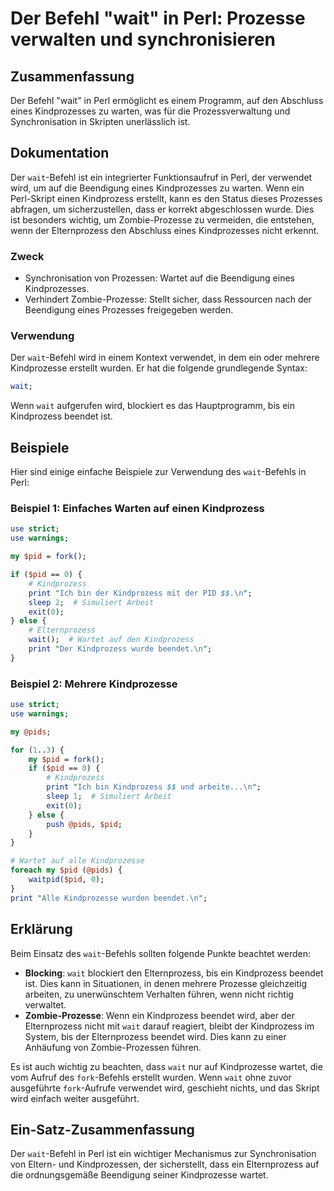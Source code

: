 <!--
Meta Description: # Der Befehl "wait" in Perl: Prozesse verwalten und synchronisieren ## Zusammenfassung Der Befehl "wait" in Perl ermöglicht es einem Programm, auf den...
Meta Keywords: der, wait, kindprozess, perl, ein
-->

# Der Befehl "wait" in Perl: Prozesse verwalten und synchronisieren

## Zusammenfassung
Der Befehl "wait" in Perl ermöglicht es einem Programm, auf den Abschluss eines Kindprozesses zu warten, was für die Prozessverwaltung und Synchronisation in Skripten unerlässlich ist.

## Dokumentation
Der `wait`-Befehl ist ein integrierter Funktionsaufruf in Perl, der verwendet wird, um auf die Beendigung eines Kindprozesses zu warten. Wenn ein Perl-Skript einen Kindprozess erstellt, kann es den Status dieses Prozesses abfragen, um sicherzustellen, dass er korrekt abgeschlossen wurde. Dies ist besonders wichtig, um Zombie-Prozesse zu vermeiden, die entstehen, wenn der Elternprozess den Abschluss eines Kindprozesses nicht erkennt.

### Zweck
- Synchronisation von Prozessen: Wartet auf die Beendigung eines Kindprozesses.
- Verhindert Zombie-Prozesse: Stellt sicher, dass Ressourcen nach der Beendigung eines Prozesses freigegeben werden.

### Verwendung
Der `wait`-Befehl wird in einem Kontext verwendet, in dem ein oder mehrere Kindprozesse erstellt wurden. Er hat die folgende grundlegende Syntax:

```perl
wait;
```

Wenn `wait` aufgerufen wird, blockiert es das Hauptprogramm, bis ein Kindprozess beendet ist.

## Beispiele
Hier sind einige einfache Beispiele zur Verwendung des `wait`-Befehls in Perl:

### Beispiel 1: Einfaches Warten auf einen Kindprozess
```perl
use strict;
use warnings;

my $pid = fork();

if ($pid == 0) {
    # Kindprozess
    print "Ich bin der Kindprozess mit der PID $$.\n";
    sleep 2;  # Simuliert Arbeit
    exit(0);
} else {
    # Elternprozess
    wait();  # Wartet auf den Kindprozess
    print "Der Kindprozess wurde beendet.\n";
}
```

### Beispiel 2: Mehrere Kindprozesse
```perl
use strict;
use warnings;

my @pids;

for (1..3) {
    my $pid = fork();
    if ($pid == 0) {
        # Kindprozess
        print "Ich bin Kindprozess $$ und arbeite...\n";
        sleep 1;  # Simuliert Arbeit
        exit(0);
    } else {
        push @pids, $pid;
    }
}

# Wartet auf alle Kindprozesse
foreach my $pid (@pids) {
    waitpid($pid, 0);
}
print "Alle Kindprozesse wurden beendet.\n";
```

## Erklärung
Beim Einsatz des `wait`-Befehls sollten folgende Punkte beachtet werden:

- **Blocking**: `wait` blockiert den Elternprozess, bis ein Kindprozess beendet ist. Dies kann in Situationen, in denen mehrere Prozesse gleichzeitig arbeiten, zu unerwünschtem Verhalten führen, wenn nicht richtig verwaltet.
- **Zombie-Prozesse**: Wenn ein Kindprozess beendet wird, aber der Elternprozess nicht mit `wait` darauf reagiert, bleibt der Kindprozess im System, bis der Elternprozess beendet wird. Dies kann zu einer Anhäufung von Zombie-Prozessen führen.

Es ist auch wichtig zu beachten, dass `wait` nur auf Kindprozesse wartet, die vom Aufruf des `fork`-Befehls erstellt wurden. Wenn `wait` ohne zuvor ausgeführte `fork`-Aufrufe verwendet wird, geschieht nichts, und das Skript wird einfach weiter ausgeführt.

## Ein-Satz-Zusammenfassung
Der `wait`-Befehl in Perl ist ein wichtiger Mechanismus zur Synchronisation von Eltern- und Kindprozessen, der sicherstellt, dass ein Elternprozess auf die ordnungsgemäße Beendigung seiner Kindprozesse wartet.